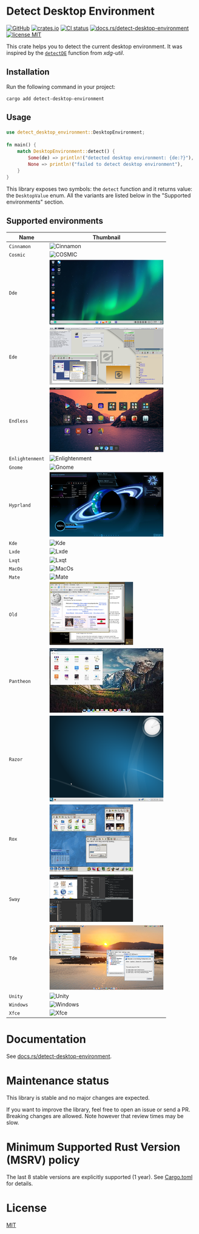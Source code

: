 # Detect Desktop Environment

[![GitHub](https://img.shields.io/badge/GitHub-demurgos%2Fdetect--desktop--environment-informational.svg?maxAge=86400)](https://github.com/demurgos/detect-desktop-environment)
[![crates.io](https://img.shields.io/crates/v/detect-desktop-environment.svg?maxAge=86400)](https://crates.io/crates/detect-desktop-environment)
[![CI status](https://img.shields.io/github/actions/workflow/status/demurgos/detect-desktop-environment/check-rs.yml.svg?branch=main&maxAge=86400)](https://github.com/demurgos/detect-desktop-environment/actions/workflows/check-rs.yml)
[![docs.rs/detect-desktop-environment](https://img.shields.io/docsrs/detect-desktop-environment.svg?maxAge=86400)](https://docs.rs/detect-desktop-environment)
[![license MIT](https://img.shields.io/badge/license-MIT-green)](./LICENSE.md)

This crate helps you to detect the current desktop environment.
It was inspired by the [`detectDE`](https://cgit.freedesktop.org/xdg/xdg-utils/tree/scripts/xdg-utils-common.in?h=fa5805559ad27382ef62110cb23e67d6eb649030#n270)
function from _xdg-util_.

## Installation

Run the following command in your project:
```
cargo add detect-desktop-environment
```

## Usage

```rust
use detect_desktop_environment::DesktopEnvironment;

fn main() {
    match DesktopEnvironment::detect() {
        Some(de) => println!("detected desktop environment: {de:?}"),
        None => println!("failed to detect desktop environment"),
    }
}
```

This library exposes two symbols: the `detect` function and it returns value: the
`DesktopValue` enum. All the variants are listed below in the "Supported environments"
section.

## Supported environments

| Name            | Thumbnail                                        |
|-----------------|--------------------------------------------------|
| `Cinnamon`      | ![Cinnamon](./thumbnails/cinnamon.png)           |
| `Cosmic`        | ![COSMIC](./thumbnails/cosmic.png)               |
| `Dde`           | ![Deepin DE](./thumbnails/dde.png)               |
| `Ede`           | ![EDE](./thumbnails/ede.png)                     |
| `Endless`       | ![Endless](./thumbnails/endless.png)             |
| `Enlightenment` | ![Enlightenment](./thumbnails/enlightenment.png) |
| `Gnome`         | ![Gnome](./thumbnails/gnome.png)                 |
| `Hyprland`      | ![Hyprland](./thumbnails/hyprland.png)           |
| `Kde`           | ![Kde](./thumbnails/kde.png)                     |
| `Lxde`          | ![Lxde](./thumbnails/lxde.png)                   |
| `Lxqt`          | ![Lxqt](./thumbnails/lxqt.png)                   |
| `MacOs`         | ![MacOs](./thumbnails/mac-os.png)                |
| `Mate`          | ![Mate](./thumbnails/mate.png)                   |
| `Old`           | ![Old](./thumbnails/old.png)                     |
| `Pantheon`      | ![Pantheon](./thumbnails/pantheon.png)           |
| `Razor`         | ![Razor](./thumbnails/razor.png)                 |
| `Rox`           | ![Rox](./thumbnails/rox.png)                     |
| `Sway`          | ![Sway](./thumbnails/sway.png)                   |
| `Tde`           | ![Tde](./thumbnails/tde.png)                     |
| `Unity`         | ![Unity](./thumbnails/unity.png)                 |
| `Windows`       | ![Windows](./thumbnails/windows.png)             |
| `Xfce`          | ![Xfce](./thumbnails/xfce.png)                   |

# Documentation

See [docs.rs/detect-desktop-environment](https://docs.rs/detect-desktop-environment).

# Maintenance status

This library is stable and no major changes are expected.

If you want to improve the library, feel free to open an issue or send a PR. Breaking changes are allowed.
Note however that review times may be slow.

# Minimum Supported Rust Version (MSRV) policy

The last 8 stable versions are explicitly supported (1 year). See [Cargo.toml](./Cargo.toml) for details.

# License

[MIT](./LICENSE.md)
